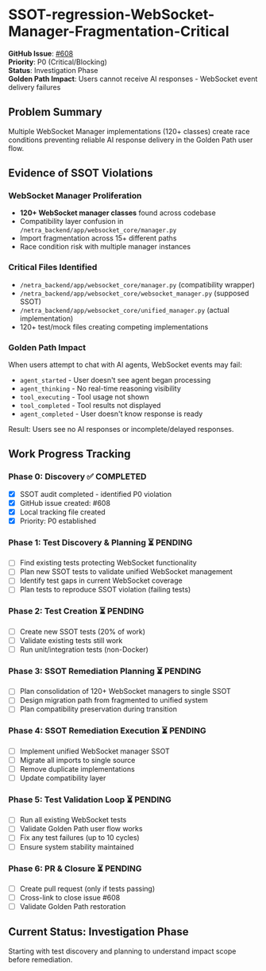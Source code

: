 # SSOT-regression-WebSocket-Manager-Fragmentation-Critical

**GitHub Issue**: [#608](https://github.com/netra-systems/netra-apex/issues/608)  
**Priority**: P0 (Critical/Blocking)  
**Status**: Investigation Phase  
**Golden Path Impact**: Users cannot receive AI responses - WebSocket event delivery failures

## Problem Summary

Multiple WebSocket Manager implementations (120+ classes) create race conditions preventing reliable AI response delivery in the Golden Path user flow.

## Evidence of SSOT Violations

### WebSocket Manager Proliferation
- **120+ WebSocket manager classes** found across codebase
- Compatibility layer confusion in `/netra_backend/app/websocket_core/manager.py`
- Import fragmentation across 15+ different paths
- Race condition risk with multiple manager instances

### Critical Files Identified
- `/netra_backend/app/websocket_core/manager.py` (compatibility wrapper)
- `/netra_backend/app/websocket_core/websocket_manager.py` (supposed SSOT) 
- `/netra_backend/app/websocket_core/unified_manager.py` (actual implementation)
- 120+ test/mock files creating competing implementations

### Golden Path Impact
When users attempt to chat with AI agents, WebSocket events may fail:
- `agent_started` - User doesn't see agent began processing  
- `agent_thinking` - No real-time reasoning visibility
- `tool_executing` - Tool usage not shown
- `tool_completed` - Tool results not displayed
- `agent_completed` - User doesn't know response is ready

Result: Users see no AI responses or incomplete/delayed responses.

## Work Progress Tracking

### Phase 0: Discovery ✅ COMPLETED
- [x] SSOT audit completed - identified P0 violation
- [x] GitHub issue created: #608
- [x] Local tracking file created
- [x] Priority: P0 established

### Phase 1: Test Discovery & Planning ⏳ PENDING
- [ ] Find existing tests protecting WebSocket functionality
- [ ] Plan new SSOT tests to validate unified WebSocket management
- [ ] Identify test gaps in current WebSocket coverage
- [ ] Plan tests to reproduce SSOT violation (failing tests)

### Phase 2: Test Creation ⏳ PENDING
- [ ] Create new SSOT tests (20% of work)
- [ ] Validate existing tests still work
- [ ] Run unit/integration tests (non-Docker)

### Phase 3: SSOT Remediation Planning ⏳ PENDING
- [ ] Plan consolidation of 120+ WebSocket managers to single SSOT
- [ ] Design migration path from fragmented to unified system
- [ ] Plan compatibility preservation during transition

### Phase 4: SSOT Remediation Execution ⏳ PENDING
- [ ] Implement unified WebSocket manager SSOT
- [ ] Migrate all imports to single source
- [ ] Remove duplicate implementations
- [ ] Update compatibility layer

### Phase 5: Test Validation Loop ⏳ PENDING
- [ ] Run all existing WebSocket tests
- [ ] Validate Golden Path user flow works
- [ ] Fix any test failures (up to 10 cycles)
- [ ] Ensure system stability maintained

### Phase 6: PR & Closure ⏳ PENDING
- [ ] Create pull request (only if tests passing)
- [ ] Cross-link to close issue #608
- [ ] Validate Golden Path restoration

## Current Status: Investigation Phase
Starting with test discovery and planning to understand impact scope before remediation.